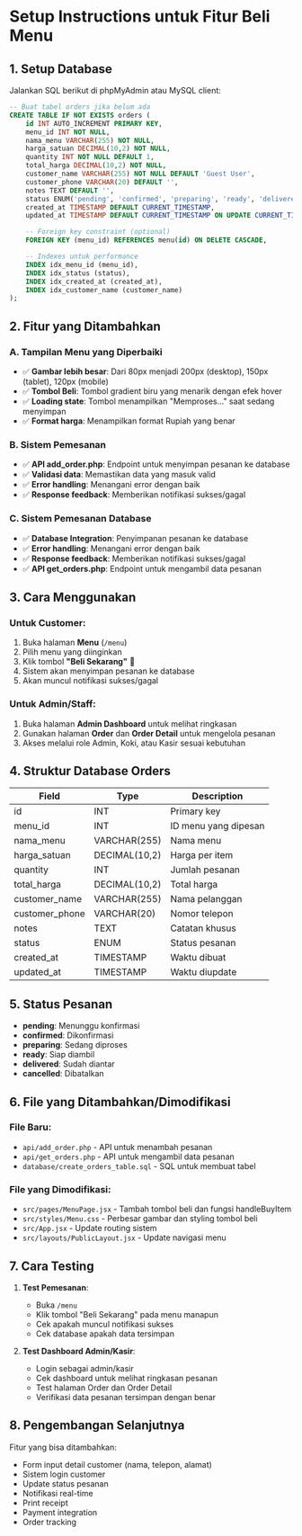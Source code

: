 # Setup Instructions untuk Fitur Beli Menu

## 1. Setup Database

Jalankan SQL berikut di phpMyAdmin atau MySQL client:

```sql
-- Buat tabel orders jika belum ada
CREATE TABLE IF NOT EXISTS orders (
    id INT AUTO_INCREMENT PRIMARY KEY,
    menu_id INT NOT NULL,
    nama_menu VARCHAR(255) NOT NULL,
    harga_satuan DECIMAL(10,2) NOT NULL,
    quantity INT NOT NULL DEFAULT 1,
    total_harga DECIMAL(10,2) NOT NULL,
    customer_name VARCHAR(255) NOT NULL DEFAULT 'Guest User',
    customer_phone VARCHAR(20) DEFAULT '',
    notes TEXT DEFAULT '',
    status ENUM('pending', 'confirmed', 'preparing', 'ready', 'delivered', 'cancelled') DEFAULT 'pending',
    created_at TIMESTAMP DEFAULT CURRENT_TIMESTAMP,
    updated_at TIMESTAMP DEFAULT CURRENT_TIMESTAMP ON UPDATE CURRENT_TIMESTAMP,

    -- Foreign key constraint (optional)
    FOREIGN KEY (menu_id) REFERENCES menu(id) ON DELETE CASCADE,

    -- Indexes untuk performance
    INDEX idx_menu_id (menu_id),
    INDEX idx_status (status),
    INDEX idx_created_at (created_at),
    INDEX idx_customer_name (customer_name)
);
```

## 2. Fitur yang Ditambahkan

### A. Tampilan Menu yang Diperbaiki
- ✅ **Gambar lebih besar**: Dari 80px menjadi 200px (desktop), 150px (tablet), 120px (mobile)
- ✅ **Tombol Beli**: Tombol gradient biru yang menarik dengan efek hover
- ✅ **Loading state**: Tombol menampilkan "Memproses..." saat sedang menyimpan
- ✅ **Format harga**: Menampilkan format Rupiah yang benar

### B. Sistem Pemesanan
- ✅ **API add_order.php**: Endpoint untuk menyimpan pesanan ke database
- ✅ **Validasi data**: Memastikan data yang masuk valid
- ✅ **Error handling**: Menangani error dengan baik
- ✅ **Response feedback**: Memberikan notifikasi sukses/gagal

### C. Sistem Pemesanan Database
- ✅ **Database Integration**: Penyimpanan pesanan ke database
- ✅ **Error handling**: Menangani error dengan baik
- ✅ **Response feedback**: Memberikan notifikasi sukses/gagal
- ✅ **API get_orders.php**: Endpoint untuk mengambil data pesanan

## 3. Cara Menggunakan

### Untuk Customer:
1. Buka halaman **Menu** (`/menu`)
2. Pilih menu yang diinginkan
3. Klik tombol **"Beli Sekarang"** 🛒
4. Sistem akan menyimpan pesanan ke database
5. Akan muncul notifikasi sukses/gagal

### Untuk Admin/Staff:
1. Buka halaman **Admin Dashboard** untuk melihat ringkasan
2. Gunakan halaman **Order** dan **Order Detail** untuk mengelola pesanan
3. Akses melalui role Admin, Koki, atau Kasir sesuai kebutuhan

## 4. Struktur Database Orders

| Field | Type | Description |
|-------|------|-------------|
| id | INT | Primary key |
| menu_id | INT | ID menu yang dipesan |
| nama_menu | VARCHAR(255) | Nama menu |
| harga_satuan | DECIMAL(10,2) | Harga per item |
| quantity | INT | Jumlah pesanan |
| total_harga | DECIMAL(10,2) | Total harga |
| customer_name | VARCHAR(255) | Nama pelanggan |
| customer_phone | VARCHAR(20) | Nomor telepon |
| notes | TEXT | Catatan khusus |
| status | ENUM | Status pesanan |
| created_at | TIMESTAMP | Waktu dibuat |
| updated_at | TIMESTAMP | Waktu diupdate |

## 5. Status Pesanan

- **pending**: Menunggu konfirmasi
- **confirmed**: Dikonfirmasi
- **preparing**: Sedang diproses
- **ready**: Siap diambil
- **delivered**: Sudah diantar
- **cancelled**: Dibatalkan

## 6. File yang Ditambahkan/Dimodifikasi

### File Baru:
- `api/add_order.php` - API untuk menambah pesanan
- `api/get_orders.php` - API untuk mengambil data pesanan
- `database/create_orders_table.sql` - SQL untuk membuat tabel

### File yang Dimodifikasi:
- `src/pages/MenuPage.jsx` - Tambah tombol beli dan fungsi handleBuyItem
- `src/styles/Menu.css` - Perbesar gambar dan styling tombol beli
- `src/App.jsx` - Update routing sistem
- `src/layouts/PublicLayout.jsx` - Update navigasi menu

## 7. Cara Testing

1. **Test Pemesanan**:
   - Buka `/menu`
   - Klik tombol "Beli Sekarang" pada menu manapun
   - Cek apakah muncul notifikasi sukses
   - Cek database apakah data tersimpan

2. **Test Dashboard Admin/Kasir**:
   - Login sebagai admin/kasir
   - Cek dashboard untuk melihat ringkasan pesanan
   - Test halaman Order dan Order Detail
   - Verifikasi data pesanan tersimpan dengan benar

## 8. Pengembangan Selanjutnya

Fitur yang bisa ditambahkan:
- Form input detail customer (nama, telepon, alamat)
- Sistem login customer
- Update status pesanan
- Notifikasi real-time
- Print receipt
- Payment integration
- Order tracking
